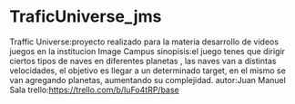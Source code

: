 # TraficUniverse_jms
Traffic Universe:proyecto realizado para la materia desarrollo de videos juegos en la institucion Image Campus
sinopisis:el juego tenes que dirigir ciertos tipos de naves en diferentes planetas , las naves van a distintas velocidades, el objetivo 
es llegar a un determinado target, en el mismo se van agregando planetas, aumentando su complejidad.
autor:Juan Manuel Sala
trello:https://trello.com/b/IuFo4tRP/base



